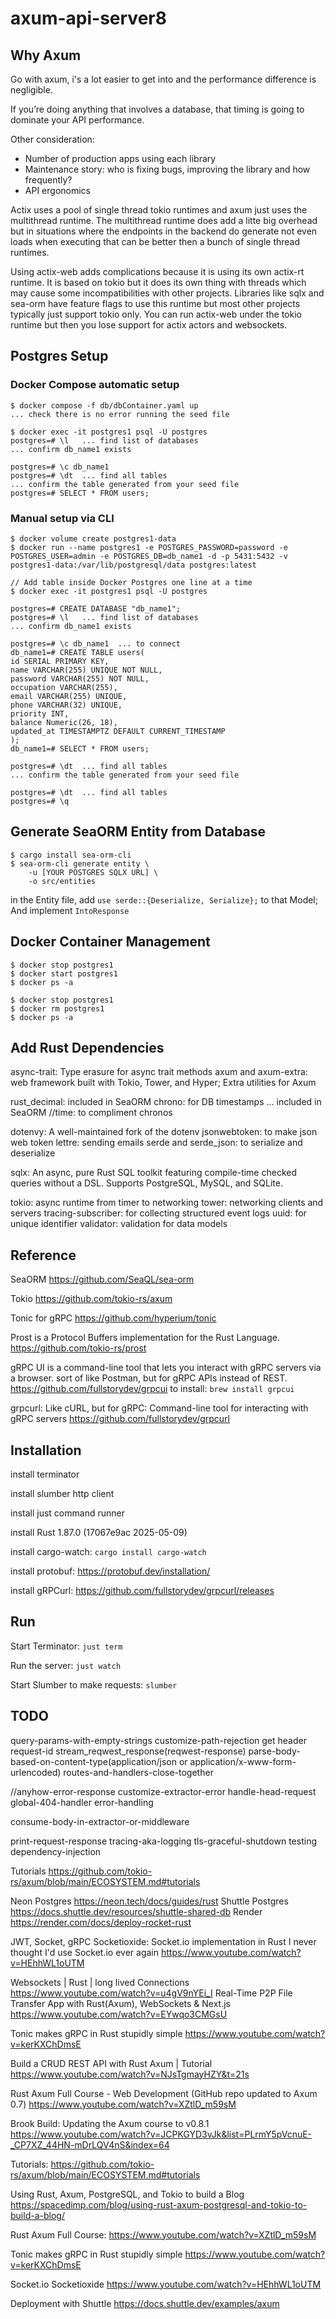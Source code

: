 # axum-api-server8

## Why Axum
Go with axum, i's a lot easier to get into and the performance difference is negligible.

If you’re doing anything that involves a database, that timing is going to dominate your API performance.

Other consideration:
- Number of production apps using each library
- Maintenance story: who is fixing bugs, improving the library and how frequently?
- API ergonomics

Actix uses a pool of single thread tokio runtimes and axum just uses the multithread runtime. The multithread runtime does add a litte big overhead but in situations where the endpoints in the backend do generate not even loads when executing that can be better then a bunch of single thread runtimes. 

Using actix-web adds complications because it is using its own actix-rt runtime. It is based on tokio but it does its own thing with threads which may cause some incompatibilities with other projects. Libraries like sqlx and sea-orm have feature flags to use this runtime but most other projects typically just support tokio only. You can run actix-web under the tokio runtime but then you lose support for actix actors and websockets.

## Postgres Setup
### Docker Compose automatic setup
```
$ docker compose -f db/dbContainer.yaml up
... check there is no error running the seed file

$ docker exec -it postgres1 psql -U postgres
postgres=# \l   ... find list of databases
... confirm db_name1 exists

postgres=# \c db_name1
postgres=# \dt  ... find all tables
... confirm the table generated from your seed file
postgres=# SELECT * FROM users;
```


### Manual setup via CLI
```
$ docker volume create postgres1-data
$ docker run --name postgres1 -e POSTGRES_PASSWORD=password -e POSTGRES_USER=admin -e POSTGRES_DB=db_name1 -d -p 5431:5432 -v postgres1-data:/var/lib/postgresql/data postgres:latest

// Add table inside Docker Postgres one line at a time
$ docker exec -it postgres1 psql -U postgres

postgres=# CREATE DATABASE "db_name1";
postgres=# \l   ... find list of databases
... confirm db_name1 exists

postgres=# \c db_name1  ... to connect
db_name1=# CREATE TABLE users(
id SERIAL PRIMARY KEY,
name VARCHAR(255) UNIQUE NOT NULL,
password VARCHAR(255) NOT NULL,
occupation VARCHAR(255),
email VARCHAR(255) UNIQUE,
phone VARCHAR(32) UNIQUE,
priority INT,
balance Numeric(26, 18),
updated_at TIMESTAMPTZ DEFAULT CURRENT_TIMESTAMP
);
db_name1=# SELECT * FROM users;

postgres=# \dt  ... find all tables
... confirm the table generated from your seed file

postgres=# \dt  ... find all tables
postgres=# \q
```

## Generate SeaORM Entity from Database
```
$ cargo install sea-orm-cli
$ sea-orm-cli generate entity \
    -u [YOUR POSTGRES SQLX URL] \
    -o src/entities
```
in the Entity file, add `use serde::{Deserialize, Serialize};` to that Model; And implement `IntoResponse`


## Docker Container Management
```
$ docker stop postgres1
$ docker start postgres1
$ docker ps -a

$ docker stop postgres1
$ docker rm postgres1
$ docker ps -a
```

## Add Rust Dependencies
async-trait: Type erasure for async trait methods 
axum and axum-extra: web framework built with Tokio, Tower, and Hyper; Extra utilities for Axum

rust_decimal: included in SeaORM
chrono: for DB timestamps ... included in SeaORM
//time: to compliment chronos

dotenvy: A well-maintained fork of the dotenv
jsonwebtoken: to make json web token
lettre: sending emails
serde and serde_json: to serialize and deserialize

sqlx: An async, pure Rust SQL toolkit featuring compile-time checked queries without a DSL. Supports PostgreSQL, MySQL, and SQLite.

tokio: async runtime from timer to networking
tower: networking clients and servers
tracing-subscriber: for collecting structured event logs
uuid: for unique identifier
validator: validation for data models

## Reference
SeaORM https://github.com/SeaQL/sea-orm

Tokio https://github.com/tokio-rs/axum

Tonic for gRPC
https://github.com/hyperium/tonic

Prost is a Protocol Buffers implementation for the Rust Language. https://github.com/tokio-rs/prost

gRPC UI is a command-line tool that lets you interact with gRPC servers via a browser. sort of like Postman, but for gRPC APIs instead of REST.
https://github.com/fullstorydev/grpcui
to install: `brew install grpcui`

grpcurl: Like cURL, but for gRPC: Command-line tool for interacting with gRPC servers
https://github.com/fullstorydev/grpcurl

## Installation
install terminator

install slumber http client

install just command runner

install Rust 1.87.0 (17067e9ac 2025-05-09)

install cargo-watch: `cargo install cargo-watch`

install protobuf: https://protobuf.dev/installation/

install gRPCurl: https://github.com/fullstorydev/grpcurl/releases

## Run
Start Terminator: `just term`

Run the server: `just watch`

Start Slumber to make requests: `slumber`

## TODO
query-params-with-empty-strings
customize-path-rejection
get header request-id
stream_reqwest_response(reqwest-response)
parse-body-based-on-content-type(application/json or application/x-www-form-urlencoded)
routes-and-handlers-close-together

//anyhow-error-response
customize-extractor-error
handle-head-request
global-404-handler
error-handling

consume-body-in-extractor-or-middleware

print-request-response
tracing-aka-logging
tls-graceful-shutdown
testing
dependency-injection

Tutorials
https://github.com/tokio-rs/axum/blob/main/ECOSYSTEM.md#tutorials

Neon Postgres https://neon.tech/docs/guides/rust
Shuttle Postgres https://docs.shuttle.dev/resources/shuttle-shared-db
Render https://render.com/docs/deploy-rocket-rust

JWT, Socket, gRPC
Socketioxide: Socket.io implementation in Rust
I never thought I'd use Socket.io ever again https://www.youtube.com/watch?v=HEhhWL1oUTM

Websockets | Rust | long lived Connections 
https://www.youtube.com/watch?v=u4gV9nYEi_I
Real-Time P2P File Transfer App with Rust(Axum), WebSockets & Next.js 
https://www.youtube.com/watch?v=EYwqo3CMGsU

Tonic makes gRPC in Rust stupidly simple
https://www.youtube.com/watch?v=kerKXChDmsE

Build a CRUD REST API with Rust Axum | Tutorial
https://www.youtube.com/watch?v=NJsTgmayHZY&t=21s

Rust Axum Full Course - Web Development (GitHub repo updated to Axum 0.7)
https://www.youtube.com/watch?v=XZtlD_m59sM

Brook Build: Updating the Axum course to v0.8.1
https://www.youtube.com/watch?v=JCPKGYD3vJk&list=PLrmY5pVcnuE-_CP7XZ_44HN-mDrLQV4nS&index=64

Tutorials:
https://github.com/tokio-rs/axum/blob/main/ECOSYSTEM.md#tutorials

Using Rust, Axum, PostgreSQL, and Tokio to build a Blog
https://spacedimp.com/blog/using-rust-axum-postgresql-and-tokio-to-build-a-blog/

Rust Axum Full Course: 
https://www.youtube.com/watch?v=XZtlD_m59sM

Tonic makes gRPC in Rust stupidly simple
https://www.youtube.com/watch?v=kerKXChDmsE

Socket.io Socketioxide
https://www.youtube.com/watch?v=HEhhWL1oUTM

Deployment with Shuttle
https://docs.shuttle.dev/examples/axum
